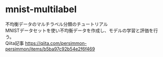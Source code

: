 # mnist-multilabel
不均衡データのマルチラベル分類のチュートリアル  
MNISTデータセットを使い不均衡データを作成し、モデルの学習と評価を行う。  
Qiita記事 https://qiita.com/persimmon-persimmon/items/b5ba97c92b54e2f6f469
